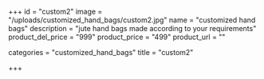 +++
id = "custom2"
image = "/uploads/customized_hand_bags/custom2.jpg"
name = "customized hand bags"
description = "jute hand bags made according to your requirements"
product_del_price = "999"
product_price = "499"
product_url = ""

categories = "customized_hand_bags"
title = "custom2"

+++
